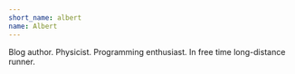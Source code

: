 ```yaml
---
short_name: albert
name: Albert
---
```

Blog author. Physicist. Programming enthusiast. In free time long-distance runner.